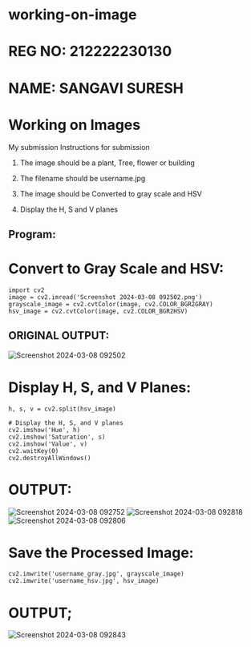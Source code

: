 # working-on-image
# REG NO: 212222230130
# NAME: SANGAVI SURESH

# Working on Images
My submission
Instructions for submission 
1. The image should be a plant, Tree, flower or building

2. The filename should be username.jpg

3. The image should be Converted to gray scale and HSV 

4. Display the H, S and V planes



## Program:
# Convert to Gray Scale and HSV:
```
import cv2
image = cv2.imread('Screenshot 2024-03-08 092502.png')
grayscale_image = cv2.cvtColor(image, cv2.COLOR_BGR2GRAY)
hsv_image = cv2.cvtColor(image, cv2.COLOR_BGR2HSV)
```

## ORIGINAL OUTPUT:
![Screenshot 2024-03-08 092502](https://github.com/SHARAN-MJ/Search-Algorithm/assets/119560305/ff7b5747-dbc0-4a67-9772-aebfe96a01a5)


# Display H, S, and V Planes:

```
h, s, v = cv2.split(hsv_image)

# Display the H, S, and V planes
cv2.imshow('Hue', h)
cv2.imshow('Saturation', s)
cv2.imshow('Value', v)
cv2.waitKey(0)
cv2.destroyAllWindows()
```
# OUTPUT:

![Screenshot 2024-03-08 092752](https://github.com/SHARAN-MJ/Search-Algorithm/assets/119560305/1f80f847-9e77-4b2a-8afd-c0bad64c17e3)
![Screenshot 2024-03-08 092818](https://github.com/SHARAN-MJ/Search-Algorithm/assets/119560305/8f8afc98-3a72-4ec0-b93a-1f1618a709d0)
![Screenshot 2024-03-08 092806](https://github.com/SHARAN-MJ/Search-Algorithm/assets/119560305/1e91fe0d-87ca-446f-9b9e-98c2e501cbb0)


# Save the Processed Image:
```
cv2.imwrite('username_gray.jpg', grayscale_image)
cv2.imwrite('username_hsv.jpg', hsv_image)

```
# OUTPUT;
![Screenshot 2024-03-08 092843](https://github.com/SHARAN-MJ/Search-Algorithm/assets/119560305/0d26e761-233b-4e86-8b7c-23ab60e55846)

